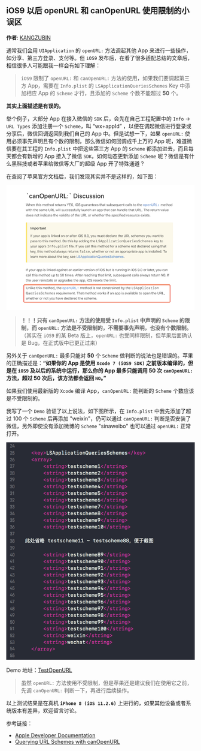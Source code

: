 ## iOS9 以后 openURL 和 canOpenURL 使用限制的小误区

**作者**: [KANGZUBIN](https://weibo.com/kangzubin)

通常我们会用 `UIApplication` 的 `openURL:` 方法调起其他 App 来进行一些操作，如分享、第三方登录、支付等。但 `iOS9` 发布后，在看了很多适配总结的文章后，相信很多人可能跟我一样会有如下理解：

> `iOS9` 限制了 `openURL:` 和 `canOpenURL:` 方法的使用，如果我们要调起第三方 App，需要在 `Info.plist` 的 `LSApplicationQueriesSchemes` Key 中添加相应 App 的 `Scheme` 才行，且添加的 `Scheme` 个数不能超过 **50** 个。

**其实上面描述是有误的。**

举个例子，大部分 App 在接入微信的 `SDK` 后，会先在自己工程配置中的 `Info` -> `URL Types` 添加注册一个 `Scheme`，叫 “wx+appId” ，以便在调起微信进行登录或分享后，微信回调返回到我们自己的 App 中。但是试想一下，如果 `openURL:` 使用必须事先声明且有个数的限制，那么微信如何回调成千上万的 App 呢，难道微信要在其工程的 `Info.plist` 中把这些第三方 App 的 `Scheme` 都添加进去，而且每天都会有新增的 App 接入了微信 `SDK`，如何动态更新添加 `Scheme` 呢？微信是有什么黑科技或者苹果给微信等大厂的超级 App 开了特殊通道？

在查阅了苹果官方文档后，我们发现其实并不是这样的，如下图：

![](./1.png)

>**！！！只有 `canOpenURL:` 方法的使用受 `Info.plist` 中声明的 `Scheme` 的限制，而 `openURL:` 方法是不受限制的，不需要事先声明，也没有个数限制。**（其实在 `iOS9` 的某 Beta 版上，`openURL:` 也受同样限制，但苹果后面确认是 Bug，在正式版中已更正过来）

另外关于 `canOpenURL:` 最多只能对 **50** 个 `Scheme` 做判断的说法也是错误的。苹果的正确描述是：**“如果你的 App 是使用 `Xcode 7 (iOS9 SDK)` 之前版本编译的，但是在 `iOS9` 及以后的系统中运行，那么你的 App 最多只能调用 50 次 `canOpenURL:` 方法，超过 50 次后，该方法都会返回 `NO`。”**

如果我们使用最新版的 `Xcode` 编译 App，`canOpenURL:` 能判断的 `Scheme` 个数应该是不受限制的。

我写了一个 `Demo` 验证了以上说法，如下图所示，在 `Info.plist` 中我先添加了超过 100 个 `Scheme` 后再添加 "weixin"，仍可以通过 `canOpenURL:` 判断是否安装了微信，另外即使没有添加微博的 `Scheme` "sinaweibo" 也可以通过 `openURL:` 正常打开。

![](./2.png)

Demo 地址：[TestOpenURL](https://github.com/kangzubin/DevDemo/tree/master/TestOpenURL)

>虽然 `openURL:` 方法使用不受限制，但是苹果还是建议我们在使用它之前，先调 `canOpenURL:` 判断一下，再进行后续操作。

以上测试结果是在真机 **`iPhone 8 (iOS 11.2.6)`** 上进行的，如果其他设备或者系统版本有差异，欢迎留言讨论。

参考链接：

* [Apple Developer Documentation](https://developer.apple.com/documentation/uikit/uiapplication/1622952-canopenurl?language=objc)
* [Querying URL Schemes with canOpenURL](https://useyourloaf.com/blog/querying-url-schemes-with-canopenurl/)

